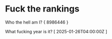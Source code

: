# Fuck the rankings

Who the hell am I?
{ 8986446 }

What fucking year is it?
[ 2025-01-26T04:00:00Z ]
